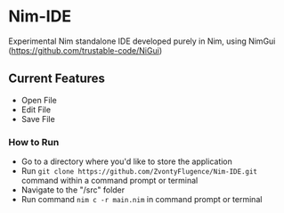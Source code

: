 # Nim-IDE
Experimental Nim standalone IDE developed purely in Nim, using NimGui (https://github.com/trustable-code/NiGui)

## Current Features
- Open File
- Edit File
- Save File

### How to Run
- Go to a directory where you'd like to store the application
- Run `git clone https://github.com/ZvontyFlugence/Nim-IDE.git` command within a command prompt or terminal
- Navigate to the "/src" folder
- Run command `nim c -r main.nim` in command prompt or terminal
